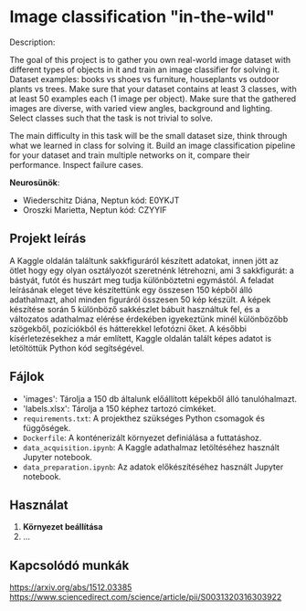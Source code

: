 # Image classification "in-the-wild" 

Description:

The goal of this project is to gather you own real-world image dataset with different types of objects in it and train an image classifier for solving it. Dataset examples: books vs shoes vs furniture, houseplants vs outdoor plants vs trees. Make sure that your dataset contains at least 3 classes, with at least 50 examples each (1 image per object). Make sure that the gathered images are diverse, with varied view angles, background and lighting. Select classes such that the task is not trivial to solve.

The main difficulty in this task will be the small dataset size, think through what we learned in class for solving it. Build an image classification pipeline for your dataset and train multiple networks on it, compare their performance. Inspect failure cases.

**Neurosünök**:
  - Wiederschitz Diána, Neptun kód: E0YKJT
  - Oroszki Marietta, Neptun kód: CZYYIF

## Projekt leírás
A Kaggle oldalán találtunk sakkfiguráról készített adatokat, innen jött az ötlet hogy egy olyan osztályozót szeretnénk létrehozni, ami 3 sakkfigurát: a bástyát, futót és huszárt meg tudja különböztetni egymástól. A feladat leírásának eleget téve készítettünk egy összesen 150 képből álló adathalmazt, ahol minden figuráról összesen 50 kép készült. A képek készítése során 5 különböző sakkészlet bábuit használtuk fel,  és a változatos adathalmaz elérése érdekében igyekeztünk minél különbözőbb szögekből, pozíciókból és hátterekkel lefotózni őket. 
A későbbi kísérletezésekhez a már említett, Kaggle oldalán talált képes adatot is letöltöttük Python kód segítségével.

## Fájlok
- 'images': Tárolja a 150 db általunk előállított képekből álló tanulóhalmazt.
- 'labels.xlsx': Tárolja a 150 képhez tartozó címkéket. 
- `requirements.txt`: A projekthez szükséges Python csomagok és függőségek.
- `Dockerfile`: A konténerizált környezet definiálása a futtatáshoz.
- `data_acquisition.ipynb`: A Kaggle adathalmaz letöltéséhez használt Jupyter notebook.
- `data_preparation.ipynb`: Az adatok előkészítéséhez használt Jupyter notebook.

## Használat
1. **Környezet beállítása**
2. ...

## Kapcsolódó munkák
https://arxiv.org/abs/1512.03385
https://www.sciencedirect.com/science/article/pii/S0031320316303922
